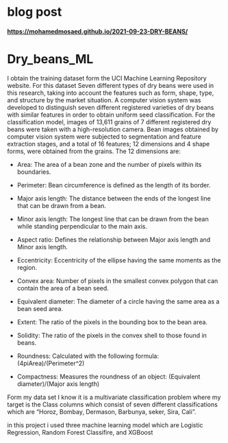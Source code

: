 # blog post

#### https://mohamedmosaed.github.io/2021-09-23-DRY-BEANS/


# Dry_beans_ML

I obtain the training dataset form the UCI Machine Learning Repository website. For this dataset Seven different types of dry beans were used in this research, taking into account the features such as form, shape, type, and structure by the market situation. A computer vision system was developed to distinguish seven different registered varieties of dry beans with similar features in order to obtain uniform seed classification. For the classification model, images of 13,611 grains of 7 different registered dry beans were taken with a high-resolution camera. Bean images obtained by computer vision system were subjected to segmentation and feature extraction stages, and a total of 16 features; 12 dimensions and 4 shape forms, were obtained from the grains. The 12 dimensions are:

- Area: The area of a bean zone and the number of pixels within its boundaries.

- Perimeter: Bean circumference is defined as the length of its border.

- Major axis length: The distance between the ends of the longest line that can be drawn from a bean.

- Minor axis length: The longest line that can be drawn from the bean while standing perpendicular to the main axis.

- Aspect ratio: Defines the relationship between Major axis length and Minor axis length.

- Eccentricity: Eccentricity of the ellipse having the same moments as the region.

- Convex area: Number of pixels in the smallest convex polygon that can contain the area of a bean seed.

- Equivalent diameter: The diameter of a circle having the same area as a bean seed area.

- Extent: The ratio of the pixels in the bounding box to the bean area.

- Solidity: The ratio of the pixels in the convex shell to those found in beans.

- Roundness: Calculated with the following formula: (4piArea)/(Perimeter^2)

- Compactness: Measures the roundness of an object: (Equivalent diameter)/(Major axis length)

Form my data set I know it is a multivariate classification problem where my target is the Class columns which consist of seven different classifications which are “Horoz, Bombay, Dermason, Barbunya, seker, Sira, Cali”.

in this project i used three machine learning model which are Logistic Regression, Random Forest Classifire, and XGBoost
